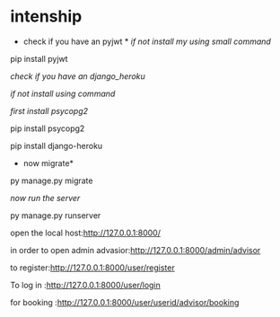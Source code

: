 # intenship
* check if you have an pyjwt *
*if not install my using small command*

pip install pyjwt

*check if you have an django_heroku*

*if not install using command*

*first install psycopg2*

pip install psycopg2

pip install django-heroku

* now migrate*

py manage.py migrate

*now run the server*

py manage.py runserver

open the local host:http://127.0.0.1:8000/

in order to open admin advasior:http://127.0.0.1:8000/admin/advisor

to register:http://127.0.0.1:8000/user/register


To log in :http://127.0.0.1:8000/user/login

for booking :http://127.0.0.1:8000/user/userid/advisor/booking
